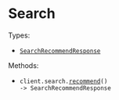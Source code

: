 # Search

Types:

- <code><a href="./src/resources/search.ts">SearchRecommendResponse</a></code>

Methods:

- <code title="post /search">client.search.<a href="./src/resources/search.ts">recommend</a>() -> SearchRecommendResponse</code>
